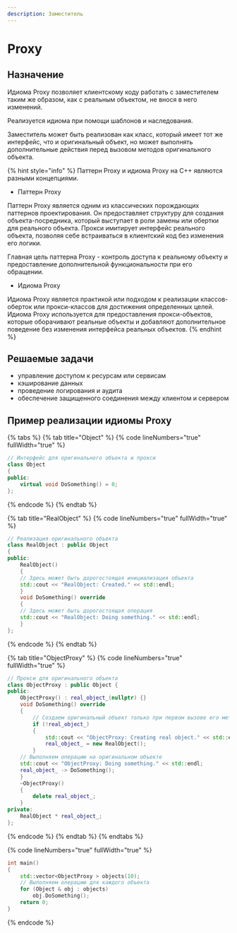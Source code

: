 ```yaml
---
description: Заместитель
---
```


# Proxy

## Назначение

Идиома Proxy позволяет клиентскому коду работать с заместителем таким же образом, как с реальным объектом, не внося в него изменений.

Реализуется идиома при помощи шаблонов и наследования.

Заместитель может быть реализован как класс, который имеет тот же интерфейс, что и оригинальный объект, но может выполнять дополнительные действия перед вызовом методов оригинального объекта.

{% hint style="info" %}
Паттерн Proxy и идиома Proxy на C++ являются разными концепциями.

* Паттерн Proxy

Паттерн Proxy является одним из классических порождающих паттернов проектирования. Он предоставляет структуру для создания объекта-посредника, который выступает в роли замены или обертки для реального объекта. Прокси имитирует интерфейс реального объекта, позволяя себе встраиваться в клиентский код без изменения его логики.

Главная цель паттерна Proxy - контроль доступа к реальному объекту и предоставление дополнительной функциональности при его обращении.

* Идиома Proxy

Идиома Proxy является практикой или подходом к реализации классов-оберток или прокси-классов для достижения определенных целей. Идиома Proxy используется для предоставления прокси-объектов, которые оборачивают реальные объекты и добавляют дополнительное поведение без изменения интерфейса реальных объектов.
{% endhint %}

## Решаемые задачи

* управление доступом к ресурсам или сервисам
* кэширование данных&#x20;
* проведение логирования и аудита
* обеспечение защищенного соединения между клиентом и сервером

## Пример реализации идиомы Proxy

{% tabs %}
{% tab title="Object" %}
{% code lineNumbers="true" fullWidth="true" %}
```cpp
// Интерфейс для оригинального объекта и прокси
class Object 
{
public:
    virtual void DoSomething() = 0;
};
```
{% endcode %}
{% endtab %}

{% tab title="RealObject" %}
{% code lineNumbers="true" fullWidth="true" %}
```cpp
// Реализация оригинального объекта
class RealObject : public Object 
{
public:
    RealObject() 
    {
    // Здесь может быть дорогостоящая инициализация объекта
    std::cout << "RealObject: Created." << std::endl;
    }
    void DoSomething() override 
    {
    // Здесь может быть дорогостоящая операция
    std::cout << "RealObject: Doing something." << std::endl;
    }
};
```
{% endcode %}
{% endtab %}

{% tab title="ObjectProxy" %}
{% code lineNumbers="true" fullWidth="true" %}
```cpp
// Прокси для оригинального объекта
class ObjectProxy : public Object {
public:
    ObjectProxy() : real_object_(nullptr) {}
    void DoSomething() override 
    {
        // Создаем оригинальный объект только при первом вызове его метода
        if (!real_object_) 
        {
            std::cout << "ObjectProxy: Creating real object." << std::endl;
            real_object_ = new RealObject();
        }    
    // Выполняем операцию на оригинальном объекте
    std::cout << "ObjectProxy: Doing something." << std::endl;
    real_object_ -> DoSomething();
    }
    ~ObjectProxy() 
    {
        delete real_object_;
    }
private:
    RealObject * real_object_;
};
```
{% endcode %}
{% endtab %}
{% endtabs %}

{% code lineNumbers="true" fullWidth="true" %}
```cpp
int main() 
{
    std::vector<ObjectProxy > objects(10);
    // Выполняем операцию для каждого объекта
    for (Object & obj : objects) 
        obj.DoSomething();    
    return 0;
}
```
{% endcode %}

